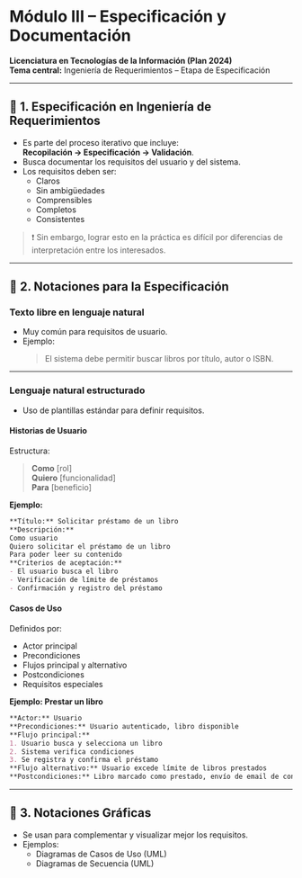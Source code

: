 #  Módulo III – Especificación y Documentación  
**Licenciatura en Tecnologías de la Información (Plan 2024)**  
**Tema central:** Ingeniería de Requerimientos – Etapa de Especificación

---

## 🔹 1. Especificación en Ingeniería de Requerimientos

- Es parte del proceso iterativo que incluye:  
  **Recopilación → Especificación → Validación**.
- Busca documentar los requisitos del usuario y del sistema.
- Los requisitos deben ser:
  - Claros
  - Sin ambigüedades
  - Comprensibles
  - Completos
  - Consistentes

> ❗ Sin embargo, lograr esto en la práctica es difícil por diferencias de interpretación entre los interesados.

---

## 🔹 2. Notaciones para la Especificación

###  Texto libre en lenguaje natural
- Muy común para requisitos de usuario.
- Ejemplo:  
  > El sistema debe permitir buscar libros por título, autor o ISBN.

---

###  Lenguaje natural estructurado
- Uso de plantillas estándar para definir requisitos.

####  Historias de Usuario
Estructura:  
> **Como** [rol]  
> **Quiero** [funcionalidad]  
> **Para** [beneficio]

**Ejemplo:**
```markdown
**Título:** Solicitar préstamo de un libro  
**Descripción:**  
Como usuario  
Quiero solicitar el préstamo de un libro  
Para poder leer su contenido  
**Criterios de aceptación:**
- El usuario busca el libro
- Verificación de límite de préstamos
- Confirmación y registro del préstamo
```

####  Casos de Uso
Definidos por:  
- Actor principal  
- Precondiciones  
- Flujos principal y alternativo  
- Postcondiciones  
- Requisitos especiales

**Ejemplo: Prestar un libro**
```markdown
**Actor:** Usuario  
**Precondiciones:** Usuario autenticado, libro disponible  
**Flujo principal:**
1. Usuario busca y selecciona un libro
2. Sistema verifica condiciones
3. Se registra y confirma el préstamo
**Flujo alternativo:** Usuario excede límite de libros prestados
**Postcondiciones:** Libro marcado como prestado, envío de email de confirmación
```

---

## 🔹 3. Notaciones Gráficas

- Se usan para complementar y visualizar mejor los requisitos.
- Ejemplos:
  - Diagramas de Casos de Uso (UML)
  - Diagramas de Secuencia (UML)


